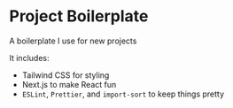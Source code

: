 # Project Boilerplate

A boilerplate I use for new projects

It includes:
- Tailwind CSS for styling
- Next.js to make React fun
- `ESLint`, `Prettier`, and `import-sort` to keep things pretty

